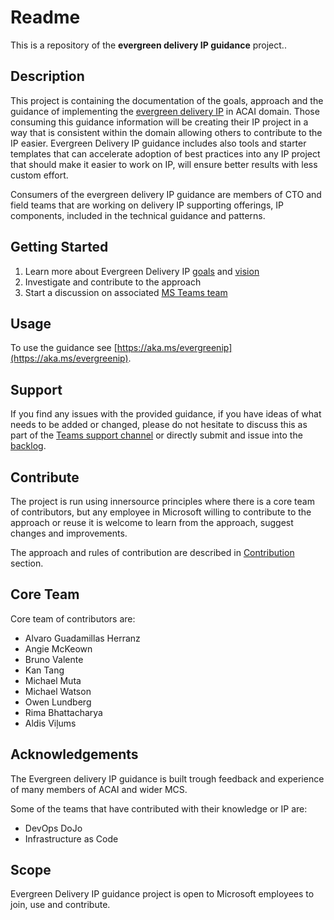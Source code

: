 # Readme

This is a repository of the **evergreen delivery IP guidance** project..

## Description

This project is containing the documentation of the goals, approach and the guidance of implementing the [evergreen delivery IP](https://aka.ms/evergreenip) in ACAI domain. Those consuming this guidance information will be creating their IP project in a way that is consistent within the domain allowing others to contribute to the IP easier. Evergreen Delivery IP guidance includes also tools and starter templates that can accelerate adoption of best practices into any IP project that should make it easier to work on IP, will ensure better results with less custom effort.

Consumers of the evergreen delivery IP guidance are members of CTO and field teams that are working on delivery IP supporting offerings, IP components, included in the technical guidance and patterns.

## Getting Started

1. Learn more about Evergreen Delivery IP [goals](/docs/initiative/directions-of-change.md) and [vision](/docs/initiative/horizons.md)
1. Investigate and contribute to the approach
1. Start a discussion on associated [MS Teams team](https://teams.microsoft.com/l/team/19%3a3d51464fa01345f6a79290ac257ead8c%40thread.tacv2/conversations?groupId=ef3294c6-f026-47a2-842e-1881f6f09272&tenantId=72f988bf-86f1-41af-91ab-2d7cd011db47)

## Usage

To use the guidance see [https://aka.ms/evergreenip](https://aka.ms/evergreenip).

## Support

If you find any issues with the provided guidance, if you have ideas of what needs to be added or changed, please do not hesitate to discuss this as part of the [Teams support channel](https://teams.microsoft.com/l/channel/19%3a3cc4920d32cf42128421bbfc2f907af8%40thread.tacv2/Support?groupId=ef3294c6-f026-47a2-842e-1881f6f09272&tenantId=72f988bf-86f1-41af-91ab-2d7cd011db47) or directly submit and issue into the [backlog](https://aka.ms/evergreeniprepo).

## Contribute

The project is run using innersource principles where there is a core team of contributors, but any employee in Microsoft willing to contribute to the approach or reuse it is welcome to learn from the approach, suggest changes and improvements.

The approach and rules of contribution are described in [Contribution](./CONTRIBUTING.md) section.

## Core Team

Core team of contributors are:

- Alvaro Guadamillas Herranz
- Angie McKeown
- Bruno Valente
- Kan Tang
- Michael Muta
- Michael Watson
- Owen Lundberg
- Rima Bhattacharya
- Aldis Viļums

## Acknowledgements

The Evergreen delivery IP guidance is built trough feedback and experience of many members of ACAI and wider MCS. 

Some of the teams that have contributed with their knowledge or IP are:

- DevOps DoJo
- Infrastructure as Code

## Scope

Evergreen Delivery IP guidance project is open to Microsoft employees to join, use and contribute.
